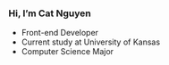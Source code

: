 ### Hi, I’m Cat Nguyen
  - Front-end Developer
  - Current study at University of Kansas
  - Computer Science Major
 

